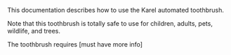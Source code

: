 This documentation describes how to use the Karel automated toothbrush.

Note that this toothbrush is totally safe to use for children, adults, pets, wildlife, and trees.

The toothbrush requires [must have more info]